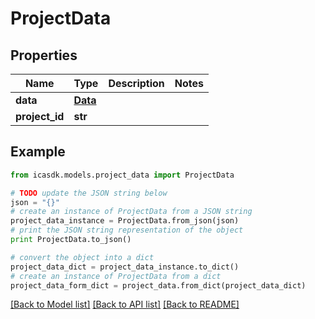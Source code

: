 # ProjectData


## Properties
Name | Type | Description | Notes
------------ | ------------- | ------------- | -------------
**data** | [**Data**](Data.md) |  | 
**project_id** | **str** |  | 

## Example

```python
from icasdk.models.project_data import ProjectData

# TODO update the JSON string below
json = "{}"
# create an instance of ProjectData from a JSON string
project_data_instance = ProjectData.from_json(json)
# print the JSON string representation of the object
print ProjectData.to_json()

# convert the object into a dict
project_data_dict = project_data_instance.to_dict()
# create an instance of ProjectData from a dict
project_data_form_dict = project_data.from_dict(project_data_dict)
```
[[Back to Model list]](../README.md#documentation-for-models) [[Back to API list]](../README.md#documentation-for-api-endpoints) [[Back to README]](../README.md)


